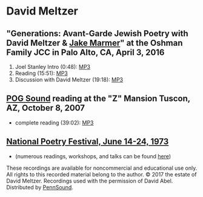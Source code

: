David Meltzer
=============

"Generations: Avant-Garde Jewish Poetry with David Meltzer & [Jake Marmer](Marmer.php)" at the Oshman Family JCC in Palo Alto, CA, April 3, 2016
------------------------------------------------------------------------------------------------------------------------------------------------

1.  Joel Stanley Intro (0:48): [MP3](https://media.sas.upenn.edu/pennsound/authors/Marmer/4-3-16/Marmer-Jake_and_David-Meltzer_Oshman-Family-JCC_Intro_Palo-Alto_04-03-2016.mp3)
2.  Reading (15:51): [MP3](https://media.sas.upenn.edu/pennsound/authors/Marmer/4-3-16/Marmer-Jake_Oshman-Family-JCC_Reading_Palo-Alto_04-03-2016.mp3)
3.  Discussion with David Meltzer (19:18): [MP3](https://media.sas.upenn.edu/pennsound/authors/Marmer/4-3-16/Marmer-Jake_and_David-Meltzer_Oshman-Family-JCC_Discussion_Palo-Alto_04-03-2016.mp3)

[POG Sound](POG-Sound.php) reading at the "Z" Mansion Tuscon, AZ, October 8, 2007
---------------------------------------------------------------------------------

-   complete reading (39:02): [MP3](http://media.sas.upenn.edu/Pennsound/authors/Meltzer/Meltzer-David_01_Complete-Reading_Pog-and-Chax-Press_Tuscon-AZ_10-8-07.mp3)

[National Poetry Festival, June 14-24, 1973](http://writing.upenn.edu/pennsound/x/Nat-Poetry-Festival-73.php)
-------------------------------------------------------------------------------------------------------------

-   (numerous readings, workshops, and talks can be found [here](http://writing.upenn.edu/pennsound/x/Nat-Poetry-Festival-73.php))

  

These recordings are available for noncommercial and educational use only. All rights
to this recorded material belong to the author. © 2017 the estate of David Meltzer. Recordings used
with the permission of David Abel. Distributed by
[PennSound](http://www.writing.upenn.edu/pennsound/index.html).
